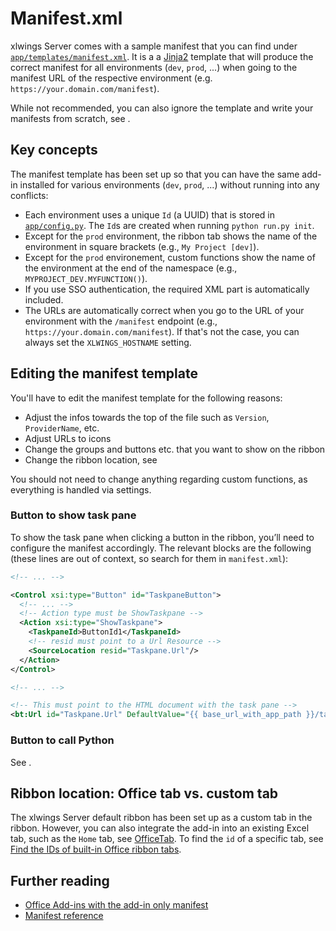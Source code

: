 # Manifest.xml

xlwings Server comes with a sample manifest that you can find under [`app/templates/manifest.xml`](https://github.com/xlwings/xlwings-server/blob/main/app/templates/manifest.xml). It is a a [Jinja2](https://jinja.palletsprojects.com/) template that will produce the correct manifest for all environments (`dev`, `prod`, ...) when going to the manifest URL of the respective environment (e.g. `https://your.domain.com/manifest`).

While not recommended, you can also ignore the template and write your manifests from scratch, see [](#further-reading).

## Key concepts

The manifest template has been set up so that you can have the same add-in installed for various environments (`dev`, `prod`, ...) without running into any conflicts:

- Each environment uses a unique `Id` (a UUID) that is stored in [`app/config.py`](https://github.com/xlwings/xlwings-server/blob/main/app/config.py). The `Id`s are created when running `python run.py init`.
- Except for the `prod` environment, the ribbon tab shows the name of the environment in square brackets (e.g., `My Project [dev]`).
- Except for the `prod` environement, custom functions show the name of the environment at the end of the namespace (e.g., `MYPROJECT_DEV.MYFUNCTION()`).
- If you use SSO authentication, the required XML part is automatically included.
- The URLs are automatically correct when you go to the URL of your environment with the `/manifest` endpoint (e.g., `https://your.domain.com/manifest`). If that's not the case, you can always set the `XLWINGS_HOSTNAME` setting.

## Editing the manifest template

You'll have to edit the manifest template for the following reasons:

- Adjust the infos towards the top of the file such as `Version`, `ProviderName`, etc.
- Adjust URLs to icons
- Change the groups and buttons etc. that you want to show on the ribbon
- Change the ribbon location, see [](#ribbon-location-office-tab-vs-custom-tab)

You should not need to change anything regarding custom functions, as everything is handled via settings.

### Button to show task pane

To show the task pane when clicking a button in the ribbon, you’ll need to configure the manifest accordingly. The relevant blocks are the following (these lines are out of context, so search for them in `manifest.xml`):

```xml
<!-- ... -->

<Control xsi:type="Button" id="TaskpaneButton">
  <!-- ... -->
  <!-- Action type must be ShowTaskpane -->
  <Action xsi:type="ShowTaskpane">
    <TaskpaneId>ButtonId1</TaskpaneId>
    <!-- resid must point to a Url Resource -->
    <SourceLocation resid="Taskpane.Url"/>
  </Action>
</Control>

<!-- ... -->

<!-- This must point to the HTML document with the task pane -->
<bt:Url id="Taskpane.Url" DefaultValue="{{ base_url_with_app_path }}/taskpane" />
```

### Button to call Python

See [](officejs_run_scripts.md#ribbon-button).

## Ribbon location: Office tab vs. custom tab

The xlwings Server default ribbon has been set up as a custom tab in the ribbon. However, you can also integrate the add-in into an existing Excel tab, such as the `Home` tab, see [OfficeTab](https://learn.microsoft.com/en-us/javascript/api/manifest/officetab). To find the `id` of a specific tab, see [Find the IDs of built-in Office ribbon tabs](https://learn.microsoft.com/en-us/office/dev/add-ins/develop/built-in-ui-ids).

## Further reading

- [Office Add-ins with the add-in only manifest](https://learn.microsoft.com/en-us/office/dev/add-ins/develop/xml-manifest-overview)
- [Manifest reference](https://learn.microsoft.com/en-us/javascript/api/manifest)
